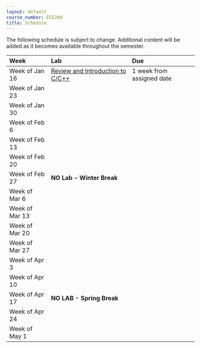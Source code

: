 ```yaml
---
layout: default
course_number: ECE260
title: Schedule
---
```


The following schedule is subject to change.
Additional content will be added as it becomes available throughout the semester.<br>


**Week**       | **Lab**                                                                                                                             |  **Due**                                                                                                                   
:--------------|:------------------------------------------------------------------------------------------------------------------------------------|:--------------------------    
Week of Jan 16 |  [Review and Introduction to C/C++](https://drive.google.com/a/ycp.edu/file/d/0B36p-YmqpYFWb2V3b1VOWVZwaHM/view?usp=sharing)        |  1 week from assigned date                                           
Week of Jan 23 |                                                                                                                                     |
Week of Jan 30 |                                                                                                                                     |
Week of Feb 6  |                                                                                                                                     |
Week of Feb 13 |                                                                                                                                     |
Week of Feb 20 |                                                                                                                                     |
Week of Feb 27 |  **NO Lab - Winter Break**                                                                                                          |
Week of Mar 6  |                                                                                                                                     |            <!-- SIGCSE WEEK - no wednesday lab section -->                                                                                                  
Week of Mar 13 |                                                                                                                                     |
Week of Mar 20 |                                                                                                                                     |
Week of Mar 27 |                                                                                                                                     |
Week of Apr 3  |                                                                                                                                     |
Week of Apr 10 |                                                                                                                                     |
Week of Apr 17 |  **NO LAB - Spring Break**                                                                                                          |
Week of Apr 24 |                                                                                                                                     |
Week of May 1  |                                                                                                                                     |
